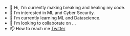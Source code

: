 - 👋 Hi, I'm currently making breaking and healing my code.
- 👀 I’m interested in ML and Cyber Security.
- 🌱 I’m currently learning ML and Datascience.
- 💞️ I’m looking to collaborate on ...
- 📫 How to reach me [Twitter](www.twitter.com/@Mr___CS)
